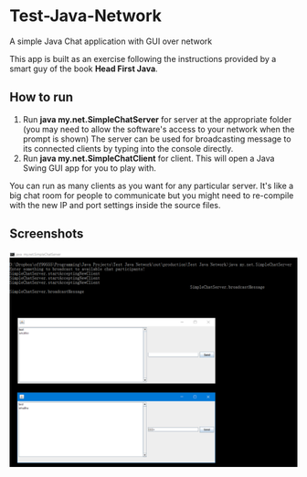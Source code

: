 # Test-Java-Network

A simple Java Chat application with GUI over network

This app is built as an exercise following the instructions provided by a smart guy of the book __Head First Java__.

## How to run

1. Run **java my.net.SimpleChatServer** for server at the appropriate folder (you may need to allow the software's access to your network when the prompt is shown) The server can be used for broadcasting message to its connected clients by typing into the console directly.
2. Run **java my.net.SimpleChatClient** for client. This will open a Java Swing GUI app for you to play with.

You can run as many clients as you want for any particular server. It's like a big chat room for people to communicate but you might need to re-compile with the new IP and port settings inside the source files.

## Screenshots

![chat client](/img/2016-09-03_11-19-17.png "Chat Client")
